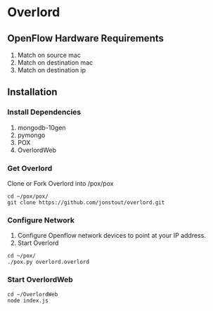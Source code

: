 # Overlord

## OpenFlow Hardware Requirements
1. Match on source mac
2. Match on destination mac
3. Match on destination ip

## Installation

### Install Dependencies
1. mongodb-10gen
2. pymongo
3. POX
4. OverlordWeb

### Get Overlord
Clone or Fork Overlord into /pox/pox
```
cd ~/pox/pox/
git clone https://github.com/jonstout/overlord.git
```

### Configure Network
1. Configure Openflow network devices to point at your IP address.
2. Start Overlord

```
cd ~/pox/
./pox.py overlord.overlord
```

### Start OverlordWeb
```
cd ~/OverlordWeb
node index.js
```
